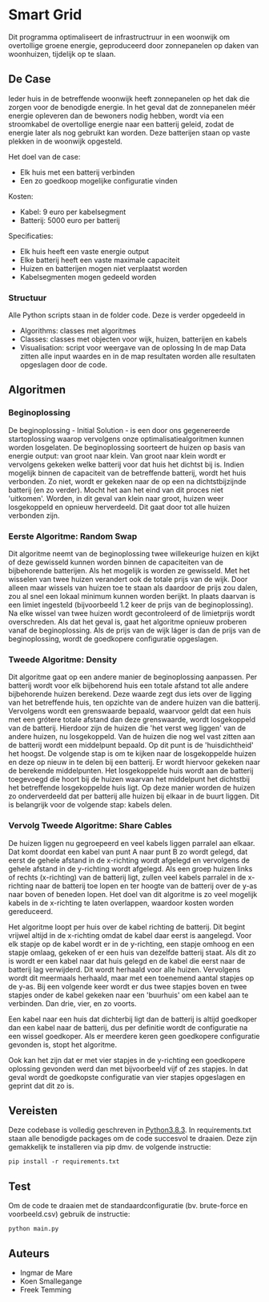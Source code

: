 # Smart Grid 

Dit programma optimaliseert de infrastructruur in een woonwijk om overtollige groene energie, geproduceerd door zonnepanelen op daken van woonhuizen, tijdelijk op te slaan.

## De Case

Ieder huis in de betreffende woonwijk heeft zonnepanelen op het dak die zorgen voor de benodigde energie. In het geval dat de zonnepanelen méér energie opleveren dan de bewoners nodig hebben, wordt via een stroomkabel de overtollige energie naar een batterij geleid, zodat de energie later als nog gebruikt kan worden. Deze batterijen staan op vaste plekken in de woonwijk opgesteld. 

Het doel van de case:
- Elk huis met een batterij verbinden
- Een zo goedkoop mogelijke configuratie vinden

Kosten:
- Kabel: 9 euro per kabelsegment
- Batterij: 5000 euro per batterij

Specificaties:
- Elk huis heeft een vaste energie output
- Elke batterij heeft een vaste maximale capaciteit 
- Huizen en batterijen mogen niet verplaatst worden
- Kabelsegmenten mogen gedeeld worden

### Structuur

Alle Python scripts staan in de folder code. Deze is verder opgedeeld in
- Algorithms: classes met algoritmes
- Classes: classes met objecten voor wijk, huizen, batterijen en kabels
- Visualisation: script voor weergave van de oplossing
In de map Data zitten alle input waardes en in de map resultaten worden alle resultaten opgeslagen door de code.

## Algoritmen

### Beginoplossing

De beginoplossing - Initial Solution - is een door ons gegenereerde startoplossing waarop vervolgens onze optimalisatiealgoritmen kunnen worden losgelaten. De beginoplossing soorteert de huizen op basis van energie output: van groot naar klein. Van groot naar klein wordt er vervolgens gekeken welke batterij voor dat huis het dichtst bij is. Indien mogelijk binnen de capaciteit van de betreffende batterij, wordt het huis verbonden. Zo niet, wordt er gekeken naar de op een na dichtstbijzijnde batterij (en zo verder). Mocht het aan het eind van dit proces niet 'uitkomen'. Worden, in dit geval van klein naar groot, huizen weer losgekoppeld en opnieuw herverdeeld. Dit gaat door tot alle huizen verbonden zijn.

### Eerste Algoritme: Random Swap

Dit algoritme neemt van de beginoplossing twee willekeurige huizen en kijkt of deze gewisseld kunnen worden binnen de capaciteiten van de bijbehorende batterijen. Als het mogelijk is worden ze gewisseld. Met het wisselen van twee huizen verandert ook de totale prijs van de wijk. Door alleen maar wissels van huizen toe te staan als daardoor de prijs zou dalen, zou al snel een lokaal minimum kunnen worden berijkt. In plaats daarvan is een limiet ingesteld (bijvoorbeeld 1.2 keer de prijs van de beginoplossing). Na elke wissel van twee huizen wordt gecontroleerd of de limietprijs wordt overschreden. Als dat het geval is, gaat het algoritme opnieuw proberen vanaf de beginoplossing. Als de prijs van de wijk láger is dan de prijs van de beginoplossing, wordt de goedkopere configuratie opgeslagen.

### Tweede Algoritme: Density

Dit algoritme gaat op een andere manier de beginoplossing aanpassen. Per batterij wordt voor elk bijbehorend huis een totale afstand tot alle andere bijbehorende huizen berekend. Deze waarde zegt dus iets over de ligging van het betreffende huis, ten opzichte van de andere huizen van die batterij. Vervolgens wordt een grenswaarde bepaald, waarvoor geldt dat een huis met een grótere totale afstand dan deze grenswaarde, wordt losgekoppeld van de batterij. Hierdoor zijn de huizen die 'het verst weg liggen' van de andere huizen, nu losgekoppeld. Van de huizen die nog wel vast zitten aan de batterij wordt een middelpunt bepaald. Op dit punt is de 'huisdichtheid' het hoogst. 
De volgende stap is om te kijken naar de losgekoppelde huizen en deze op nieuw in te delen bij een batterij. Er wordt hiervoor gekeken naar de berekende middelpunten. Het losgekoppelde huis wordt aan de batterij toegevoegd die hoort bij de huizen waarvan het middelpunt het dichtstbij het betreffende losgekoppelde huis ligt. Op deze manier worden de huizen zo onderverdeeld dat per batterij alle huizen bij elkaar in de buurt liggen. Dit is belangrijk voor de volgende stap: kabels delen.

### Vervolg Tweede Algoritme: Share Cables

De huizen liggen nu gegroepeerd en veel kabels liggen parralel aan elkaar. Dat komt doordat een kabel van punt A naar punt B zo wordt gelegd, dat eerst de gehele afstand in de x-richting wordt afgelegd en vervolgens de gehele afstand in de y-richting wordt afgelegd. Als een groep huizen links of rechts (x-richting) van de batterij ligt, zullen veel kabels parralel in de x-richting naar de batterij toe lopen en ter hoogte van de batterij over de y-as naar boven of beneden lopen. Het doel van dit algoritme is zo veel mogelijk kabels in de x-richting te laten overlappen, waardoor kosten worden gereduceerd. 

Het algoritme loopt per huis over de kabel richting de batterij. Dit begint vrijwel altijd in de x-richting omdat de kabel daar eerst is aangelegd. Voor elk stapje op de kabel wordt er in de y-richting, een stapje omhoog en een stapje omlaag, gekeken of er een huis van dezelfde batterij staat. Als dit zo is wordt er een kabel naar dat huis gelegd en de kabel die eerst naar de batterij lag verwijderd. Dit wordt herhaald voor alle huizen. Vervolgens wordt dit meermaals herhaald, maar met een toenemend aantal stapjes op de y-as. Bij een volgende keer wordt er dus twee stapjes boven en twee stapjes onder de kabel gekeken naar een 'buurhuis' om een kabel aan te verbinden. Dan drie, vier, en zo voorts.

Een kabel naar een huis dat dichterbij ligt dan de batterij is altijd goedkoper dan een kabel naar de batterij, dus per definitie wordt de configuratie na een wissel goedkoper. Als er meerdere keren geen goedkopere configuratie gevonden is, stopt het algoritme. 

Ook kan het zijn dat er met vier stapjes in de y-richting een goedkopere oplossing gevonden werd dan met bijvoorbeeld vijf of zes stapjes. In dat geval wordt de goedkopste configuratie van vier stapjes opgeslagen en geprint dat dit zo is. 

## Vereisten 

Deze codebase is volledig geschreven in [Python3.8.3](https://www.python.org/downloads/). In requirements.txt staan alle benodigde packages om de code succesvol te draaien. Deze zijn gemakkelijk te installeren via pip dmv. de volgende instructie:

```
pip install -r requirements.txt
```

## Test 

Om de code te draaien met de standaardconfiguratie (bv. brute-force en voorbeeld.csv) gebruik de instructie:

```
python main.py
```

## Auteurs

* Ingmar de Mare
* Koen Smallegange
* Freek Temming

